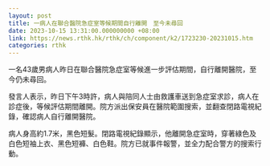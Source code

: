 ```yaml
---
layout: post
title: 一病人在聯合醫院急症室等候期間自行離開　至今未尋回
date: 2023-10-15 13:31:00.000000000 +08:00
link: https://news.rthk.hk/rthk/ch/component/k2/1723230-20231015.htm
categories: rthk
---
```


一名43歲男病人昨日在聯合醫院急症室等候進一步評估期間，自行離開醫院，至今仍未尋回。

發言人表示，昨日下午3時許，病人與陪同人士由救護車送到急症室求診，病人在診症後，等候評估期間離開。院方派出保安員在醫院範圍搜索，並翻查閉路電視紀錄，確認病人自行離開醫院。

病人身高約1.7米，黑色短髮。閉路電視紀錄顯示，他離開急症室時，穿著綠色及白色短袖上衣、黑色短褲、白色鞋。院方已就事件報警，並全力配合警方的搜索行動。

